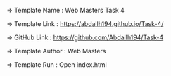 => Template Name : Web Masters Task 4

=> Template Link : https://abdallh194.github.io/Task-4/

=> GitHub Link : https://github.com/Abdallh194/Task-4

=> Template Author : Web Masters

=> Template Run : Open index.html

